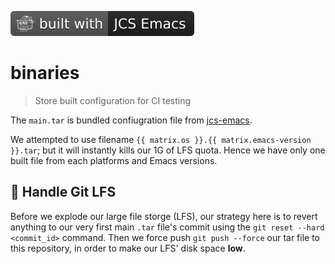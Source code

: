 <a href="#"><img src="https://raw.githubusercontent.com/jcs-emacs/badges/161a8e892ac7a9e90cc8add538e49025ebb66b71/others/built-with/dark.svg" alt="Built with"></a>
<picture>
  <source media="(prefers-color-scheme: light)" srcset="https://raw.githubusercontent.com/jcs-emacs/jcs-elpa/master/docs/etc/logo/light/sink.png">
  <source media="(prefers-color-scheme: dark)" srcset="https://raw.githubusercontent.com/jcs-emacs/jcs-elpa/master/docs/etc/logo/dark/sink.png">
  <img width="25%" align="right" src="">
</picture>

# binaries
> Store built configuration for CI testing

The `main.tar` is bundled confiugration file from [jcs-emacs]().

We attempted to use filename `{{ matrix.os }}.{{ matrix.emacs-version }}.tar`;
but it will instantly kills our 1G of LFS quota. Hence we have only one built
file from each platforms and Emacs versions.

## 📂 Handle Git LFS

Before we explode our large file storge (LFS), our strategy here is to revert
anything to our very first main `.tar` file's commit using the
`git reset --hard <commit_id>` command. Then we force push `git push --force`
our tar file to this repository, in order to make our LFS' disk space **low**.
